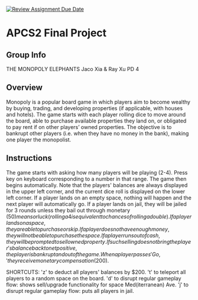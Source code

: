 [![Review Assignment Due Date](https://classroom.github.com/assets/deadline-readme-button-24ddc0f5d75046c5622901739e7c5dd533143b0c8e959d652212380cedb1ea36.svg)](https://classroom.github.com/a/syDSSnTt)
# APCS2 Final Project

## Group Info

THE MONOPOLY ELEPHANTS
Jaco Xia & Ray Xu
PD 4

## Overview

Monopoly is a popular board game in which players aim to become wealthy by buying, trading, and developing properties (if applicable, with houses and hotels). The game starts with each player rolling dice to move around the board, able to purchase available properties they land on, or obligated to pay rent if on other players’ owned properties. The objective is to bankrupt other players (i.e. when they have no money in the bank), making one player the monopolist.

## Instructions

The game starts with asking how many players will be playing (2-4). Press key on keyboard corresponding to a number in that range.
The game then begins automatically. Note that the players' balances are always displayed in the upper left corner, and the current dice roll is displayed on the lower left corner.
If a player lands on an empty space, nothing will happen and the next player will automatically go.
If a player lands on jail, they will be jailed for 3 rounds unless they bail out through monetary ($50) means or luck (rolling a 4 is equivalent to chances of rolling a double).
If a player lands on a space, they are able to purchase or skip. If a player does not have enough money, they will not be able to purchase the space.
If a player runs out of cash, they will be prompted to sell owned property. If such selling does not bring the player's balance back to net positive, the player is bankrupt and out of the game.
When a player passes 'Go,' they receive monetary compensation ($200).



SHORTCUTS:
'z' to deduct all players' balances by $200.
't' to teleport all players to a random space on the board. 
'd' to disrupt regular gameplay flow: shows sell/upgrade functionality for space Med(iterranean) Ave.
'j' to disrupt regular gameplay flow: puts all players in jail.
